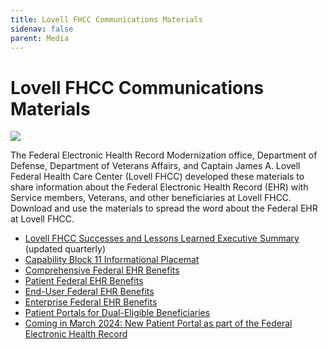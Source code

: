 ```yaml
---
title: Lovell FHCC Communications Materials
sidenav: false
parent: Media
---
```

# Lovell FHCC Communications Materials

![](../images/small-poster-onsite-at-lovell-fhcc_microsoftteams-image-4-.jpg)

The Federal Electronic Health Record Modernization office, Department of Defense, Department of Veterans Affairs, and Captain James A. Lovell Federal Health Care Center (Lovell FHCC) developed these materials to share information about the Federal Electronic Health Record (EHR) with Service members, Veterans, and other beneficiaries at Lovell FHCC. Download and use the materials to spread the word about the Federal EHR at Lovell FHCC.

- [Lovell FHCC Successes and Lessons Learned Executive Summary](../images/fhcc-success-and-lessons-learned-exec-summary-text-6.28.24_508ed.pdf) (updated quarterly)
- [Capability Block 11 Informational Placemat](../images/FEHR-Enhancements-in-Capability-Block-11_081924_508ed.pdf)
- [Comprehensive Federal EHR Benefits](../images/federal-ehr-benefits-graphic_122723_508ed.pdf)
- [Patient Federal EHR Benefits ](https://www.fehrm.gov/images/lovell-patient-benefits_federal-ehr-benefits_010524_508ed.pdf)
- [End-User Federal EHR Benefits ](https://www.fehrm.gov/images/lovell-end-user-benefits_federal-ehr-benefits_010524_508ed.pdf)
- [Enterprise Federal EHR Benefits ](https://www.fehrm.gov/images/lovell-enterprise-benefits_federal-ehr-benefits_010524_508ed.pdf)
- [Patient Portals for Dual-Eligible Beneficiaries](https://www.fehrm.gov/images/lovell-fhcc-patient-portals-2-pager_lovell-fhcc-branded_20240210_508.pdf)
- [Coming in March 2024: New Patient Portal as part of the Federal Electronic Health Record](https://www.va.gov/lovell-federal-health-care-va/stories/coming-in-march-2024-new-patient-portal-as-part-of-the-federal-electronic-health-record/)
